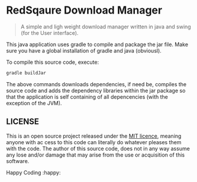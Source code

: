 # RedSqaure Download Manager

>A simple and ligh weight download manager written in java and swing (for the User interface).

This java application uses gradle to compile and package the jar file.
Make sure you have a global installation of gradle and java (obviousl).

To compile this source code, execute:

```bash
gradle buildJar
```

The above commands downloads dependencies, if need be, compiles the source code and adds the dependency libraries within the jar package so that the application is self containing of all depencencies (with the exception of the JVM).

## LICENSE

This is an open source project released under the [MIT licence](LICENSE.md), meaning anyone with ac
cess to this code can literally do whatever pleases them with the code.
The author of this source code, does not in any way assume any lose and/or damage that may arise from the use or acquisition of this software.

Happy Coding :happy:

